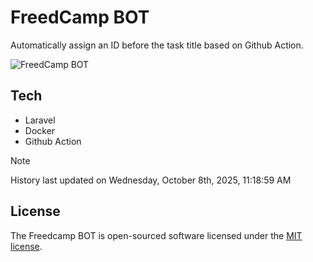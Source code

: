 # FreedCamp BOT

Automatically assign an ID before the task title based on Github Action.

![FreedCamp BOT](https://repository-images.githubusercontent.com/737932867/7d34798b-2680-471c-b089-a78a718d3d6a)

## Tech

- Laravel
- Docker
- Github Action

> [!NOTE]  
> History last updated on Wednesday, October 8th, 2025, 11:18:59 AM

## License

The Freedcamp BOT is open-sourced software licensed under the [MIT license](https://opensource.org/licenses/MIT).
